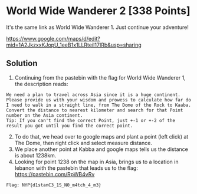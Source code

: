 # World Wide Wanderer 2 [338 Points]
It's the same link as World Wide Wanderer 1. Just continue your adventure!

https://www.google.com/maps/d/edit?mid=1A2JkzxxKJopU_1eeB1x1LLRteiI17IRb&usp=sharing

## Solution

1. Continuing from the pastebin with the flag for World Wide Wanderer 1, the description reads:
```
We need a plan to travel across Asia since it is a huge continent.
Please provide us with your wisdom and prowess to calculate how far do I need to walk in a straight line, from The Dome of the Rock to Kaaba.
Convert the distance to nearest kilometer and search for that Point number on the Asia continent.
Tip: If you can't find the correct Point, just +-1 or +-2 of the result you got until you find the correct point.
```
2. To do that, we head over to google maps and plant a point (left click) at The Dome, then right click and select measure distance.
3. We place another point at Kabba and google maps tells us the distance is about 1238km.
4. Looking for point 1238 on the map in Asia, brings us to a location in lebanon with the pastebin that leads us to the flag: https://pastebin.com/RpWB4vRv
```
Flag: NYP{d1stanC3_1S_N0_m4tch_4_m3}
```
